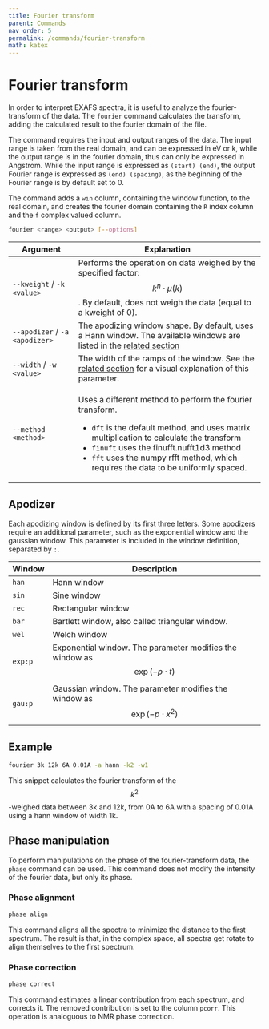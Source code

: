 ```yaml
---
title: Fourier transform
parent: Commands
nav_order: 5
permalink: /commands/fourier-transform
math: katex
---
```


# Fourier transform

In order to interpret EXAFS spectra, it is useful to analyze the fourier-transform of the data. The `fourier` command calculates the transform, adding the calculated result to the fourier domain of the file.

The command requires the input and output ranges of the data. The input range is taken from the real domain, and can be expressed in eV or k, while the output range is in the fourier domain, thus can only be expressed in Angstrom.
While the input range is expressed as `(start) (end)`, the output Fourier range is expressed as `(end) (spacing)`, as the beginning of the Fourier range is by default set to 0.

The command adds a `win` column, containing the window function, to the real domain, and creates the fourier domain containing the `R` index column and the `f` complex valued column.

```sh
fourier <range> <output> [--options]
```

|Argument|Explanation|
|--|--|
|<div class="nowrap">`--kweight` / `-k` `<value>`</div>|Performs the operation on data weighed by the specified factor: $$k^{n}\cdot\mu(k)$$. By default, does not weigh the data (equal to a kweight of 0).|
|<div class="nowrap">`--apodizer` / `-a` `<apodizer>`</div>|The apodizing window shape. By default, uses a Hann window. The available windows are listed in the [related section](#apodizer)|
|<div class="nowrap">`--width` / `-w` `<value>`</div>|The width of the ramps of the window. See the [related section](#apodizer) for a visual explanation of this parameter.|
|<div class="nowrap">`--method` `<method>`</div>|<div><p>Uses a different method to perform the fourier transform.</p><ul><li>`dft` is the default method, and uses matrix multiplication to calculate the transform</li><li>`finuft` uses the finufft.nufft1d3 method</li><li>`fft` uses the numpy rfft method, which requires the data to be uniformly spaced.</li></ul></div>|

## Apodizer

Each apodizing window is defined by its first three letters. Some apodizers require an additional parameter, such as the exponential window and the gaussian window. This parameter is included in the window definition, separated by `:`.

|Window|Description|
|--|--|
|`han`|Hann window|
|`sin`|Sine window|
|`rec`|Rectangular window|
|`bar`|Bartlett window, also called triangular window.|
|`wel`|Welch window|
|`exp:p`|Exponential window. The parameter modifies the window as $$\exp(- p\cdot t)$$|
|`gau:p`|Gaussian window. The parameter modifies the window as $$\exp(-p \cdot x^2)$$|

## Example

```sh
fourier 3k 12k 6A 0.01A -a hann -k2 -w1
```

This snippet calculates the fourier transform of the $$k^2$$-weighed data between 3k and 12k, from 0A to 6A with a spacing of 0.01A using a hann window of width 1k.

## Phase manipulation

To perform manipulations on the phase of the fourier-transform data, the `phase` command can be used. This command does not modify the intensity of the fourier data, but only its phase.

### Phase alignment

```sh
phase align
```

This command aligns all the spectra to minimize the distance to the first spectrum. The result is that, in the complex space, all spectra get rotate to align themselves to the first spectrum.

### Phase correction

```sh
phase correct
```

This command estimates a linear contribution from each spectrum, and corrects it. The removed contribution is set to the column `pcorr`. This operation is analoguous to NMR phase correction.
